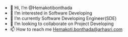 - 👋 Hi, I’m @Hemakotibonthada
- 👀 I’m interested in Software Developing
- 🌱 I’m currently Software Developing Engineer(SDE)
- 💞️ I’m looking to collaborate on Project Developing
- 📫 How to reach me Hemakoti.bonthada@arhasri.com

<!---
Hemakotibonthada/Hemakotibonthada is a ✨ special ✨ repository because its `README.md` (this file) appears on your GitHub profile.
You can click the Preview link to take a look at your changes.
--->
